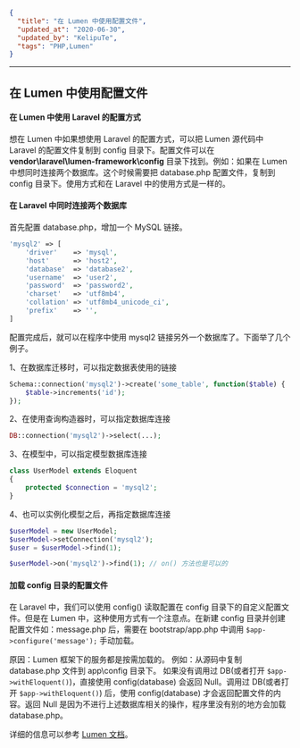 ```json
{
  "title": "在 Lumen 中使用配置文件",
  "updated_at": "2020-06-30",
  "updated_by": "KelipuTe",
  "tags": "PHP,Lumen"
}
```

---

## 在 Lumen 中使用配置文件

#### 在 Lumen 中使用 Laravel 的配置方式

想在 Lumen 中如果想使用 Laravel 的配置方式，可以把 Lumen 源代码中 Laravel 的配置文件复制到 config 目录下。配置文件可以在 **vendor\laravel\lumen-framework\config** 目录下找到。例如：如果在 Lumen 中想同时连接两个数据库。这个时候需要把 database.php 配置文件，复制到 config 目录下。使用方式和在 Laravel 中的使用方式是一样的。

#### 在 Laravel 中同时连接两个数据库

首先配置 database.php，增加一个 MySQL 链接。

```php
'mysql2' => [
    'driver'    => 'mysql',
    'host'      => 'host2',
    'database'  => 'database2',
    'username'  => 'user2',
    'password'  => 'password2',
    'charset'   => 'utf8mb4',
    'collation' => 'utf8mb4_unicode_ci',
    'prefix'    => '',
]
```

配置完成后，就可以在程序中使用 mysql2 链接另外一个数据库了。下面举了几个例子。

1、在数据库迁移时，可以指定数据表使用的链接

```php
Schema::connection('mysql2')->create('some_table', function($table) {
    $table->increments('id');
});
```

2、在使用查询构造器时，可以指定数据库连接

```php
DB::connection('mysql2')->select(...);
```

3、在模型中，可以指定模型数据库连接

```php
class UserModel extends Eloquent
{
    protected $connection = 'mysql2';
}
```

4、也可以实例化模型之后，再指定数据库连接

```php
$userModel = new UserModel;
$userModel->setConnection('mysql2');
$user = $userModel->find(1);

$userModel->on('mysql2')->find(1); // on() 方法也是可以的
```

#### 加载 config 目录的配置文件

在 Laravel 中，我们可以使用 config() 读取配置在 config 目录下的自定义配置文件。但是在 Lumen 中，这种使用方式有一个注意点。在新建 config 目录并创建配置文件如：message.php 后，需要在 bootstrap/app.php 中调用 `$app->configure('message');` 手动加载。

原因：Lumen 框架下的服务都是按需加载的。
例如：从源码中复制 database.php 文件到 app\config 目录下。
如果没有调用过 DB(或者打开 `$app->withEloquent()`)，直接使用 config(database) 会返回 Null。调用过 DB(或者打开 `$app->withEloquent()`) 后，使用 config(database) 才会返回配置文件的内容。返回 Null 是因为不进行上述数据库相关的操作，程序里没有别的地方会加载 database.php。

详细的信息可以参考 [Lumen 文档](https://learnku.com/docs/lumen/5.7/configuration/2403)。